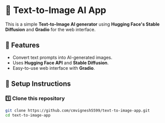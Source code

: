# 🚀 Text-to-Image AI App

This is a simple **Text-to-Image AI generator** using **Hugging Face's Stable Diffusion** and **Gradio** for the web interface.

## 📌 Features
- Convert text prompts into AI-generated images.
- Uses **Hugging Face API** and **Stable Diffusion**.
- Easy-to-use web interface with **Gradio**.

## 🔧 Setup Instructions

### 1️⃣ Clone this repository
```bash
git clone https://github.com/cmvignesh5599/text-to-image-app.git
cd text-to-image-app
